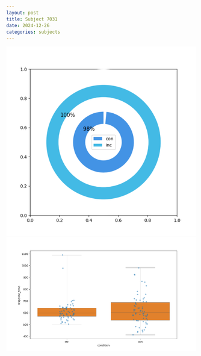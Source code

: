 ```yaml
---
layout: post
title: Subject 7031
date: 2024-12-26
categories: subjects
---
```


![](data/7031/run-8/7031_accuracy_by_condition.png)
![](data/7031/run-8/7031_rt.png)
